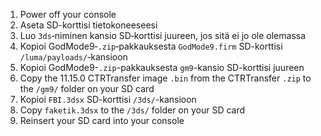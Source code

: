 1. Power off your console
2. Aseta SD-korttisi tietokoneeseesi
3. Luo `3ds`‑niminen kansio SD‑korttisi juureen, jos sitä ei jo ole olemassa
4. Kopioi GodMode9‑`.zip`‑pakkauksesta `GodMode9.firm` SD-korttisi `/luma/payloads/`‑kansioon
5. Kopioi GodMode9-`.zip`-pakkauksesta `gm9`-kansio SD-korttisi juureen
6. Copy the 11.15.0 CTRTransfer image `.bin` from the CTRTransfer `.zip` to the `/gm9/` folder on your SD card
7. Kopioi `FBI.3dsx` SD-korttisi `/3ds/`-kansioon
8. Copy `faketik.3dsx` to the `/3ds/` folder on your SD card
9. Reinsert your SD card into your console
